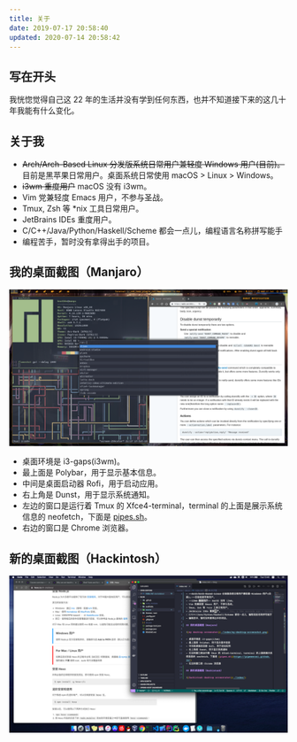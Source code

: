 ```yaml
---
title: 关于
date: 2019-07-17 20:58:40
updated: 2020-07-14 20:58:42
---
```


## 写在开头

我恍惚觉得自己这 22 年的生活并没有学到任何东西，也并不知道接下来的这几十年我能有什么变化。

## 关于我

- ~~Arch/Arch-Based Linux 分发版系统日常用户兼轻度 Windows 用户(目前)。~~目前是黑苹果日常用户。桌面系统日常使用 macOS > Linux > Windows。
- ~~i3wm 重度用户~~ macOS 没有 i3wm。
- Vim 党兼轻度 Emacs 用户，不参与圣战。
- Tmux, Zsh 等 *nix 工具日常用户。
- JetBrains IDEs 重度用户。
- C/C++/Java/Python/Haskell/Scheme 都会一点儿，编程语言名称拼写能手
- 编程苦手，暂时没有拿得出手的项目。

## 我的桌面截图（Manjaro）

![my desktop screenshot](./index/my-desktop-screenshot.png)

- 桌面环境是 i3-gaps(i3wm)。
- 最上面是 Polybar，用于显示基本信息。
- 中间是桌面启动器 Rofi，用于启动应用。
- 右上角是 Dunst，用于显示系统通知。
- 左边的窗口是运行着 Tmux 的 Xfce4-terminal，terminal 的上面是展示系统信息的 neofetch，下面是 [pipes.sh](https://pipeseroni.github.io/)。
- 右边的窗口是 Chrome 浏览器。

## 新的桌面截图（Hackintosh）

![Hackintosh desktop screentshot](./index/hackintosh-desktop-screenshot.png)